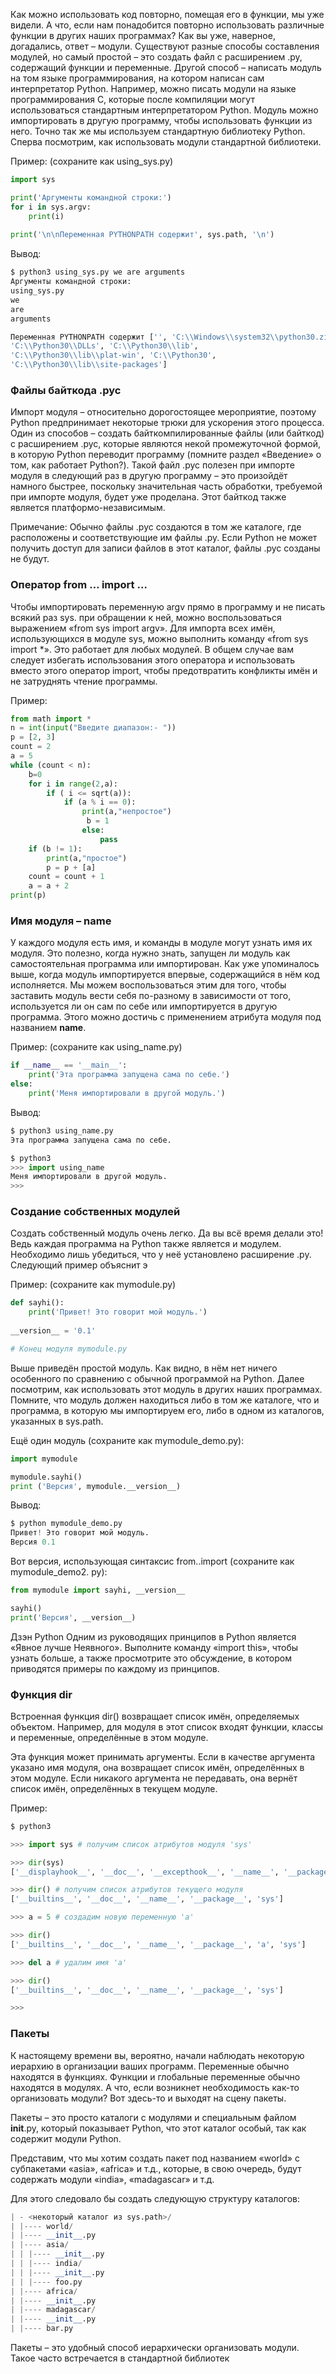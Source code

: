 Как можно использовать код повторно, помещая его в функции, мы уже видели. А что, если нам понадобится повторно использовать различные функции в других наших программах? Как вы уже, наверное, догадались, ответ – модули. 
Существуют разные способы составления модулей, но самый простой – это создать файл с расширением .py, содержащий функции и переменные. 
Другой способ – написать модуль на том языке программирования, на котором написан сам интерпретатор Python. Например, можно писать модули на языке программирования C, которые после компиляции могут использоваться стандартным интерпретатором Python. 
Модуль можно импортировать в другую программу, чтобы использовать функции из него. Точно так же мы используем стандартную библиотеку Python. Сперва посмотрим, как использовать модули стандартной библиотеки.

Пример: (сохраните как using_sys.py)
```python
import sys 

print('Аргументы командной строки:') 
for i in sys.argv: 
	print(i) 
	
print('\n\nПеременная PYTHONPATH содержит', sys.path, '\n')
```

Вывод:
```python
$ python3 using_sys.py we are arguments
Аргументы командной строки:
using_sys.py
we
are
arguments

Переменная PYTHONPATH содержит ['', 'C:\\Windows\\system32\\python30.zip',
'C:\\Python30\\DLLs', 'C:\\Python30\\lib',
'C:\\Python30\\lib\\plat-win', 'C:\\Python30',
'C:\\Python30\\lib\\site-packages']
```

### Файлы байткода .pyc

Импорт модуля – относительно дорогостоящее мероприятие, поэтому Python предпринимает некоторые трюки для ускорения этого процесса. Один из способов – создать байткомпилированные файлы (или байткод) с расширением .pyc, которые являются некой промежуточной формой, в которую Python переводит программу (помните раздел «Введение» о том, как работает Python?). Такой файл .pyc полезен при импорте модуля в следующий раз в другую программу – это произойдёт намного быстрее, поскольку значительная часть обработки, требуемой при импорте модуля, будет уже проделана. Этот байткод также является платформо-независимым.

Примечание: Обычно файлы .pyc создаются в том же каталоге, где расположены и соответствующие им файлы .py. Если Python не может получить доступ для записи файлов в этот каталог, файлы .pyc созданы не будут.

### Оператор from … import …

Чтобы импортировать переменную argv прямо в программу и не писать всякий раз sys. при обращении к ней, можно воспользоваться выражением «from sys import argv».
Для импорта всех имён, использующихся в модуле sys, можно выполнить команду «from sys import *». Это работает для любых модулей. 
В общем случае вам следует избегать использования этого оператора и использовать вместо этого оператор import, чтобы предотвратить конфликты имён и не затруднять чтение программы.

Пример:
```python
from math import * 
n = int(input("Введите диапазон:- ")) 
p = [2, 3] 
count = 2 
a = 5 
while (count < n): 
	b=0 
	for i in range(2,a): 
		if ( i <= sqrt(a)): 
			if (a % i == 0): 
				print(a,"непростое")
				 b = 1 
				else: 
					pass 
	if (b != 1): 
		print(a,"простое") 
		p = p + [a] 
	count = count + 1 
	a = a + 2 
print(p)
```

### Имя модуля – __name__

У каждого модуля есть имя, и команды в модуле могут узнать имя их модуля. Это полезно, когда нужно знать, запущен ли модуль как самостоятельная программа или импортирован. Как уже упоминалось выше, когда модуль импортируется впервые, содержащийся в нём код исполняется. Мы можем воспользоваться этим для того, чтобы заставить модуль вести себя по-разному в зависимости от того, используется ли он сам по себе или импортируется в другую программа. Этого можно достичь с применением атрибута модуля под названием __name__.

Пример: (сохраните как using_name.py)
```PYTHON
if __name__ == '__main__': 
	print('Эта программа запущена сама по себе.') 
else: 
	print('Меня импортировали в другой модуль.')
```

Вывод:
```python
$ python3 using_name.py
Эта программа запущена сама по себе.

$ python3
>>> import using_name
Меня импортировали в другой модуль.
>>>
```

### Создание собственных модулей
Создать собственный модуль очень легко. Да вы всё время делали это! Ведь каждая программа на Python также является и модулем. Необходимо лишь убедиться, что у неё установлено расширение .py. Следующий пример объяснит э

Пример: (сохраните как mymodule.py)
```python
def sayhi(): 
	print('Привет! Это говорит мой модуль.') 
	
__version__ = '0.1' 

# Конец модуля mymodule.py
```

Выше приведён простой модуль. Как видно, в нём нет ничего особенного по сравнению с обычной программой на Python. Далее посмотрим, как использовать этот модуль в других наших программах.
Помните, что модуль должен находиться либо в том же каталоге, что и программа, в которую мы импортируем его, либо в одном из каталогов, указанных в sys.path.

Ещё один модуль (сохраните как mymodule_demo.py):
```python
import mymodule 

mymodule.sayhi() 
print ('Версия', mymodule.__version__)
```

Вывод:
```python
$ python mymodule_demo.py
Привет! Это говорит мой модуль.
Версия 0.1
```

Вот версия, использующая синтаксис from..import (сохраните как mymodule_demo2. py):
```python
from mymodule import sayhi, __version__

sayhi()
print('Версия', __version__)
```

Дзэн Python Одним из руководящих принципов в Python является «Явное лучше Неявного». Выполните команду «import this», чтобы узнать больше, а также просмотрите это обсуждение, в котором приводятся примеры по каждому из принципов.

### Функция dir

Встроенная функция dir() возвращает список имён, определяемых объектом. Например, для модуля в этот список входят функции, классы и переменные, определённые в этом модуле.

Эта функция может принимать аргументы. Если в качестве аргумента указано имя модуля, она возвращает список имён, определённых в этом модуле. Если никакого аргумента не передавать, она вернёт список имён, определённых в текущем модуле.

Пример:
```python
$ python3

>>> import sys # получим список атрибутов модуля 'sys'

>>> dir(sys)
['__displayhook__', '__doc__', '__excepthook__', '__name__', '__package__', '__stderr__', '__stdin__', '__stdout__', '_clear_type_cache', '_compact_free lists', '_current_frames', '_getframe', 'api_version', 'argv', 'builtin_module _names', 'byteorder', 'call_tracing', 'callstats', 'copyright', 'displayhook', 'dllhandle', 'dont_write_bytecode', 'exc_info', 'excepthook', 'exec_prefix', 'executable', 'exit', 'flags', 'float_info', 'getcheckinterval', 'getdefault encoding', 'getfilesystemencoding', 'getprofile', 'getrecursionlimit', 'getref count', 'getsizeof', 'gettrace', 'getwindowsversion', 'hexversion', 'intern', 'maxsize', 'maxunicode', 'meta_path', 'modules', 'path', 'path_hooks', 'path_importer_cache', 'platform', 'prefix', 'ps1', 'ps2', 'setcheckinterval', 'setprofile', 'setrecursionlimit', 'settrace', 'stderr', 'stdin', 'stdout', 'subversion', 'version', 'version_info', 'warnoptions', 'winver']

>>> dir() # получим список атрибутов текущего модуля 
['__builtins__', '__doc__', '__name__', '__package__', 'sys']

>>> a = 5 # создадим новую переменную 'a'

>>> dir() 
['__builtins__', '__doc__', '__name__', '__package__', 'a', 'sys']

>>> del a # удалим имя 'a'

>>> dir()
['__builtins__', '__doc__', '__name__', '__package__', 'sys']

>>>
```

### Пакеты

К настоящему времени вы, вероятно, начали наблюдать некоторую иерархию в организации ваших программ. Переменные обычно находятся в функциях. Функции и глобальные переменные обычно находятся в модулях. А что, если возникнет необходимость как-то организовать модули? Вот здесь-то и выходят на сцену пакеты.

Пакеты – это просто каталоги с модулями и специальным файлом __init__.py, который показывает Python, что этот каталог особый, так как содержит модули Python.

Представим, что мы хотим создать пакет под названием «world» с субпакетами «asia», «africa» и т.д., которые, в свою очередь, будут содержать модули «india», «madagascar» и т.д.

Для этого следовало бы создать следующую структуру каталогов:
```python
| - <некоторый каталог из sys.path>/ 
| |---- world/ 
| |---- __init__.py 
| |---- asia/ 
| | |---- __init__.py 
| | |---- india/ 
| | |---- __init__.py 
| | |---- foo.py 
| |---- africa/ 
| |---- __init__.py
| |---- madagascar/ 
| |---- __init__.py
| |---- bar.py
```

Пакеты – это удобный способ иерархически организовать модули. Такое часто встречается в стандартной библиотек
